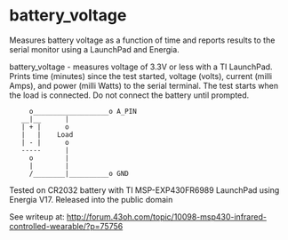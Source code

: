 # battery_voltage
Measures battery voltage as a function of time and reports results to the serial monitor using a LaunchPad and Energia.

battery_voltage - measures voltage of 3.3V or less with a
TI LaunchPad.  Prints time (minutes) since the test started,
voltage (volts), current (milli Amps), and power (milli Watts)
to the serial terminal.  The test starts when the load is
connected.  Do not connect the battery until prompted.

         o___________________o A_PIN
       __|__      |       
       | + |      o       
       |   |    Load    
       | - |      o      
       -----      |  
         o        | 
         |        |
         /________|__________o GND

 Tested on CR2032 battery with TI MSP-EXP430FR6989 LaunchPad
 using Energia V17.  Released into the public domain
 
 See writeup at:  http://forum.43oh.com/topic/10098-msp430-infrared-controlled-wearable/?p=75756
